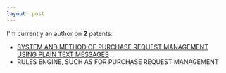```yaml
---
layout: post
---
```

<p>I'm currently an author on <b>2</b> patents:</p>
<ul>
<li><a href="https://uspto.report/patent/grant/10,755,339">SYSTEM AND METHOD OF PURCHASE REQUEST MANAGEMENT USING PLAIN TEXT MESSAGES</a></li>
<li>RULES ENGINE, SUCH AS FOR PURCHASE REQUEST MANAGEMENT</li>
</ul>
